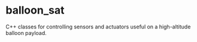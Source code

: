# balloon_sat
C++ classes for controlling sensors and actuators useful on a high-altitude balloon payload.
